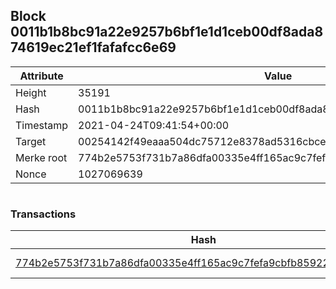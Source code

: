 ## Block 0011b1b8bc91a22e9257b6bf1e1d1ceb00df8ada874619ec21ef1fafafcc6e69

Attribute | Value
--- | ---
Height | 35191
Hash | 0011b1b8bc91a22e9257b6bf1e1d1ceb00df8ada874619ec21ef1fafafcc6e69
Timestamp | 2021-04-24T09:41:54+00:00
Target | 00254142f49eaaa504dc75712e8378ad5316cbcead634704b3734b6271167cc4
Merke root | 774b2e5753f731b7a86dfa00335e4ff165ac9c7fefa9cbfb85922f35a7d1ccef
Nonce | 1027069639

```

```

### Transactions

Hash | Amount
--- | ---
[774b2e5753f731b7a86dfa00335e4ff165ac9c7fefa9cbfb85922f35a7d1ccef](774b2e5753f731b7a86dfa00335e4ff165ac9c7fefa9cbfb85922f35a7d1ccef.md) | 10.00000000 SKEPTI 
